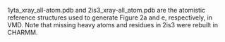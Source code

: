1yta_xray_all-atom.pdb and 2is3_xray-all_atom.pdb are the atomistic reference structures used to generate Figure 2a and e, respectively, in VMD. 
Note that missing heavy atoms and residues in 2is3 were rebuilt in CHARMM. 
